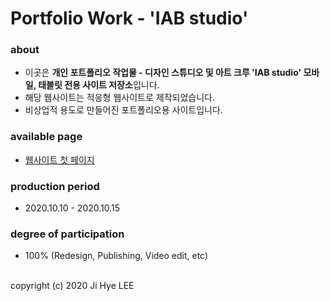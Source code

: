 # Portfolio Work - 'IAB studio'

### about
- 이곳은 **개인 포트폴리오 작업물 - 디자인 스튜디오 및 아트 크루 'IAB studio' 모바일, 태블릿 전용 사이트 저장소**입니다.
- 해당 웹사이트는 적응형 웹사이트로 제작되었습니다.
- 비상업적 용도로 만들어진 포트폴리오용 사이트입니다.

### available page
- [웹사이트 첫 페이지](https://absolutelyfullycapable.github.io/iab-studio-m/)

### production period
- 2020.10.10 - 2020.10.15

### degree of participation
- 100% (Redesign, Publishing, Video edit, etc)

<br>
copyright (c) 2020 Ji Hye LEE
